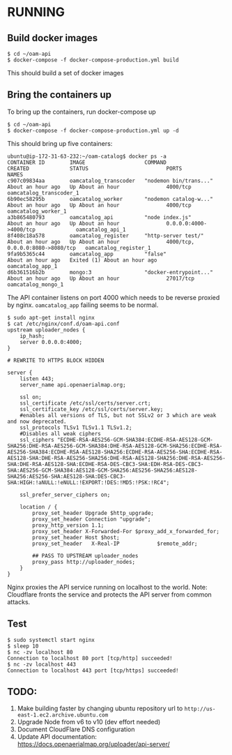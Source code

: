 # RUNNING


## Build docker images


```
$ cd ~/oam-api
$ docker-compose -f docker-compose-production.yml build
```

This should build a set of docker images 


## Bring the containers up 

To bring up the containers, run docker-compose up

```
$ cd ~/oam-api
$ docker-compose -f docker-compose-production.yml up -d
```

This should bring up five containers:

```
ubuntu@ip-172-31-63-232:~/oam-catalog$ docker ps -a
CONTAINER ID        IMAGE                   COMMAND                  CREATED             STATUS                         PORTS                              NAMES
c907c09834aa        oamcatalog_transcoder   "nodemon bin/trans..."   About an hour ago   Up About an hour               4000/tcp                           oamcatalog_transcoder_1
6b90ec58295b        oamcatalog_worker       "nodemon catalog-w..."   About an hour ago   Up About an hour               4000/tcp                           oamcatalog_worker_1
a3b865480793        oamcatalog_api          "node index.js"          About an hour ago   Up About an hour               0.0.0.0:4000->4000/tcp             oamcatalog_api_1
8f408c18a578        oamcatalog_register     "http-server test/"      About an hour ago   Up About an hour               4000/tcp, 0.0.0.0:8080->8080/tcp   oamcatalog_register_1
9fa9b5365c44        oamcatalog_app          "false"                  About an hour ago   Exited (1) About an hour ago                                      oamcatalog_app_1
d6b361516b2b        mongo:3                 "docker-entrypoint..."   About an hour ago   Up About an hour               27017/tcp                          oamcatalog_mongo_1
```

The API container listens on port 4000 which needs to be reverse proxied by nginx. `oamcatalog_app` failing seems to be normal.

```
$ sudo apt-get install nginx
$ cat /etc/nginx/conf.d/oam-api.conf
upstream uploader_nodes {
    ip_hash;
    server 0.0.0.0:4000;
}

# REWRITE TO HTTPS BLOCK HIDDEN

server {
    listen 443;
    server_name api.openaerialmap.org;

    ssl on;
    ssl_certificate /etc/ssl/certs/server.crt;
    ssl_certificate_key /etc/ssl/certs/server.key;
    #enables all versions of TLS, but not SSLv2 or 3 which are weak and now deprecated.
    ssl_protocols TLSv1 TLSv1.1 TLSv1.2;
    #Disables all weak ciphers
    ssl_ciphers "ECDHE-RSA-AES256-GCM-SHA384:ECDHE-RSA-AES128-GCM-SHA256:DHE-RSA-AES256-GCM-SHA384:DHE-RSA-AES128-GCM-SHA256:ECDHE-RSA-AES256-SHA384:ECDHE-RSA-AES128-SHA256:ECDHE-RSA-AES256-SHA:ECDHE-RSA-AES128-SHA:DHE-RSA-AES256-SHA256:DHE-RSA-AES128-SHA256:DHE-RSA-AES256-SHA:DHE-RSA-AES128-SHA:ECDHE-RSA-DES-CBC3-SHA:EDH-RSA-DES-CBC3-SHA:AES256-GCM-SHA384:AES128-GCM-SHA256:AES256-SHA256:AES128-SHA256:AES256-SHA:AES128-SHA:DES-CBC3-SHA:HIGH:!aNULL:!eNULL:!EXPORT:!DES:!MD5:!PSK:!RC4";

    ssl_prefer_server_ciphers on;

    location / {
        proxy_set_header Upgrade $http_upgrade;
        proxy_set_header Connection "upgrade";
        proxy_http_version 1.1;
        proxy_set_header X-Forwarded-For $proxy_add_x_forwarded_for;
        proxy_set_header Host $host;
        proxy_set_header   X-Real-IP            $remote_addr;

        ## PASS TO UPSTREAM uploader_nodes
        proxy_pass http://uploader_nodes;
    }
}
```

Nginx proxies the API service running on localhost to the world. Note:
Cloudflare fronts the service and protects the API server from common attacks.

## Test

```
$ sudo systemctl start nginx
$ sleep 10
$ nc -zv localhost 80
Connection to localhost 80 port [tcp/http] succeeded!
$ nc -zv localhost 443
Connection to localhost 443 port [tcp/https] succeeded!
```


## TODO:

1. Make building faster by changing ubuntu repository url to `http://us-east-1.ec2.archive.ubuntu.com`
2. Upgrade Node from v6 to v10 (dev effort needed)
3. Document CloudFlare DNS configuration
4. Update API documentation: https://docs.openaerialmap.org/uploader/api-server/

